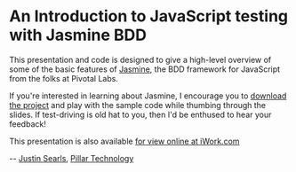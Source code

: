 # An Introduction to JavaScript testing with Jasmine BDD 

This presentation and code is designed to give a high-level overview of some of the basic features of [Jasmine](http://pivotal.github.com/jasmine), the BDD framework for JavaScript from the folks at Pivotal Labs.

If you're interested in learning about Jasmine, I encourage you to [download the project](https://github.com/searls/jasmine-intro/zipball/master) and play with the sample code while thumbing through the slides. If test-driving is old hat to you, then I'd be enthused to hear your feedback!  

This presentation is also available [for view online at iWork.com](http://public.iwork.com/document/?d=jasmine-intro.key&a=p94397438)

-- [Justin Searls](http://about.me/searls), [Pillar Technology](http://pillartechnology.com)